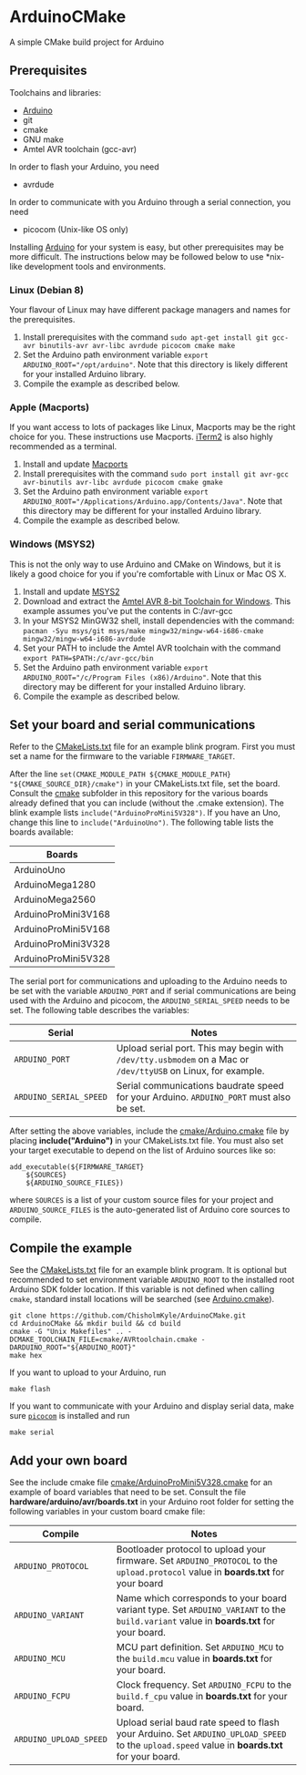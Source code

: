 # ArduinoCMake
A simple CMake build project for Arduino

## Prerequisites

Toolchains and libraries:

- [Arduino](https://www.arduino.cc/en/Main/Software)
- git
- cmake
- GNU make
- Amtel AVR toolchain (gcc-avr)

In order to flash your Arduino, you need

- avrdude

In order to communicate with you Arduino through a serial connection, you need

- picocom (Unix-like OS only)

Installing [Arduino](https://www.arduino.cc/en/Main/Software) for your system is easy, but other prerequisites may be more difficult. The instructions below may be followed below to use *nix-like development tools and environments.

### Linux (Debian 8)

Your flavour of Linux may have different package managers and names for the prerequisites.

1. Install prerequisites with the command `sudo apt-get install git gcc-avr binutils-avr avr-libc avrdude picocom cmake make`
1. Set the Arduino path environment variable `export ARDUINO_ROOT="/opt/arduino"`. Note that this directory is likely different for your installed Arduino library.
1. Compile the example as described below.

### Apple (Macports)

If you want access to lots of packages like Linux, Macports may be the right choice for you. These instructions use Macports. [iTerm2](https://www.iterm2.com/) is also highly recommended as a terminal.

1. Install and update [Macports](https://www.macports.org/)
1. Install prerequisites with the command `sudo port install git avr-gcc avr-binutils avr-libc avrdude picocom cmake gmake`
1. Set the Arduino path environment variable `export ARDUINO_ROOT="/Applications/Arduino.app/Contents/Java"`. Note that this directory may be different for your installed Arduino library.
1. Compile the example as described below.

### Windows (MSYS2)

This is not the only way to use Arduino and CMake on Windows, but it is likely a good choice for you if you're comfortable with Linux or Mac OS X.

1. Install and update [MSYS2](https://msys2.github.io/)
1. Download and extract the [Amtel AVR 8-bit Toolchain for Windows](http://www.atmel.com/tools/atmelavrtoolchainforwindows.aspx). This example assumes you've put the contents in C:/avr-gcc
1. In your MSYS2 MinGW32 shell, install dependencies with the command: `pacman -Syu msys/git msys/make mingw32/mingw-w64-i686-cmake mingw32/mingw-w64-i686-avrdude`
1. Set your PATH to include the Amtel AVR toolchain with the command `export PATH=$PATH:/c/avr-gcc/bin`
1. Set the Arduino path environment variable `export ARDUINO_ROOT="/c/Program Files (x86)/Arduino"`. Note that this directory may be different for your installed Arduino library.
1. Compile the example as described below.

## Set your board and serial communications

Refer to the [CMakeLists.txt](CMakeLists.txt) file for an example blink program. First you must set a name for the firmware to the variable `FIRMWARE_TARGET`.

After the line `set(CMAKE_MODULE_PATH ${CMAKE_MODULE_PATH} "${CMAKE_SOURCE_DIR}/cmake")` in your CMakeLists.txt file, set the board. Consult the [cmake](cmake/) subfolder in this repository for the various boards already defined that you can include (without the .cmake extension). The blink example lists `include("ArduinoProMini5V328")`. If you have an Uno, change this line to `include("ArduinoUno")`. The following table lists the boards available:

| Boards |
| ------ |
| ArduinoUno |
| ArduinoMega1280 |
| ArduinoMega2560 |
| ArduinoProMini3V168 |
| ArduinoProMini5V168 | 
| ArduinoProMini3V328 |
| ArduinoProMini5V328 |

The serial port for communications and uploading to the Arduino needs to be set with the variable `ARDUINO_PORT` and if serial communications are being used with the Arduino and picocom, the `ARDUINO_SERIAL_SPEED` needs to be set. The following table describes the variables:

| Serial | Notes |
| ---- | ----- |
| `ARDUINO_PORT` | Upload serial port. This may begin with `/dev/tty.usbmodem` on a Mac or `/dev/ttyUSB` on Linux, for example. |
| `ARDUINO_SERIAL_SPEED` | Serial communications baudrate speed for your Arduino. `ARDUINO_PORT` must also be set. |

After setting the above variables, include the [cmake/Arduino.cmake](cmake/Arduino.cmake) file by placing **include("Arduino")** in your CMakeLists.txt file. You must also set your target executable to depend on the list of Arduino sources like so:

    add_executable(${FIRMWARE_TARGET}
        ${SOURCES}
        ${ARDUINO_SOURCE_FILES})

where `SOURCES` is a list of your custom source files for your project and `ARDUINO_SOURCE_FILES` is the auto-generated list of Arduino core sources to compile.

## Compile the example

See the [CMakeLists.txt](CMakeLists.txt) file for an example blink program.
It is optional but recommended to set environment variable `ARDUINO_ROOT` to the installed root Arduino SDK folder location. If this variable is not defined when calling `cmake`, standard install locations will be searched (see [Arduino.cmake](cmake/Arduino.cmake)).

    git clone https://github.com/ChisholmKyle/ArduinoCMake.git
    cd ArduinoCMake && mkdir build && cd build
    cmake -G "Unix Makefiles" .. -DCMAKE_TOOLCHAIN_FILE=cmake/AVRtoolchain.cmake -DARDUINO_ROOT="${ARDUINO_ROOT}"
    make hex

If you want to upload to your Arduino, run

    make flash

If you want to communicate with your Arduino and display serial data, make sure [`picocom`](https://github.com/npat-efault/picocom) is installed and run

    make serial

## Add your own board

See the include cmake file [cmake/ArduinoProMini5V328.cmake](cmake/ArduinoProMini5V328.cmake) for an example of board variables that need to be set. Consult the file **hardware/arduino/avr/boards.txt** in your Arduino root folder for setting the following variables in your custom board cmake file:

| Compile | Notes |
| ---- | ----- |
| `ARDUINO_PROTOCOL` | Bootloader protocol to upload your firmware.  Set `ARDUINO_PROTOCOL` to the `upload.protocol` value in **boards.txt** for your board |
| `ARDUINO_VARIANT` | Name which corresponds to your board variant type. Set `ARDUINO_VARIANT` to the `build.variant` value in **boards.txt** for your board.  |
| `ARDUINO_MCU` | MCU part definition. Set `ARDUINO_MCU` to the `build.mcu` value in **boards.txt** for your board. |
| `ARDUINO_FCPU` | Clock frequency. Set `ARDUINO_FCPU` to the `build.f_cpu` value in **boards.txt** for your board. |
| `ARDUINO_UPLOAD_SPEED` | Upload serial baud rate speed to flash your Arduino. Set `ARDUINO_UPLOAD_SPEED` to the `upload.speed` value in **boards.txt** for your board. |
